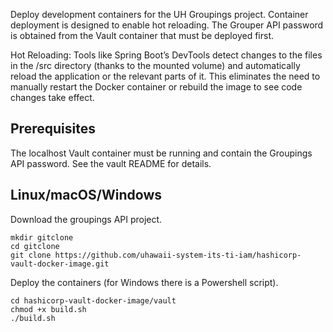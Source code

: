 Deploy development containers for the UH Groupings project. Container 
deployment is designed to enable hot reloading. The Grouper API
password is obtained from the Vault container that must be deployed
first.

Hot Reloading: Tools like Spring Boot’s DevTools detect changes to the files in
the /src directory (thanks to the mounted volume) and automatically reload the
application or the relevant parts of it. This eliminates the need to manually
restart the Docker container or rebuild the image to see code changes take 
effect.

## Prerequisites

The localhost Vault container must be running and contain the Groupings API
password. See the vault README for details.

## Linux/macOS/Windows

Download the groupings API project.

    mkdir gitclone
    cd gitclone
    git clone https://github.com/uhawaii-system-its-ti-iam/hashicorp-vault-docker-image.git

 Deploy the containers (for Windows there is a Powershell script).

    cd hashicorp-vault-docker-image/vault
    chmod +x build.sh
    ./build.sh
